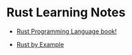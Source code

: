 # Rust Learning Notes

- [Rust Programming Language book!](https://github.com/kaka-lin/Notes/tree/master/Rust/rust-book-exercises)

- [Rust by Example](https://github.com/kaka-lin/Notes/tree/master/Rust/rust-by-example)
